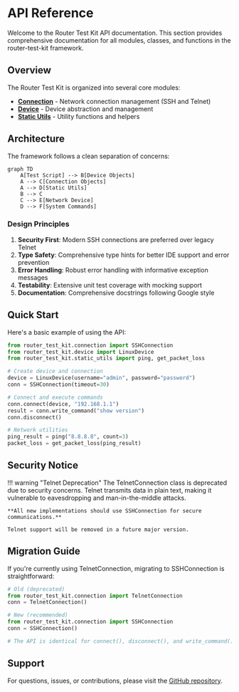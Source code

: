 # API Reference

Welcome to the Router Test Kit API documentation. This section provides comprehensive documentation for all modules, classes, and functions in the router-test-kit framework.

## Overview

The Router Test Kit is organized into several core modules:

- **[Connection](connection.md)** - Network connection management (SSH and Telnet)
- **[Device](device.md)** - Device abstraction and management
- **[Static Utils](static_utils.md)** - Utility functions and helpers

## Architecture

The framework follows a clean separation of concerns:

```mermaid
graph TD
    A[Test Script] --> B[Device Objects]
    A --> C[Connection Objects]
    A --> D[Static Utils]
    B --> C
    C --> E[Network Device]
    D --> F[System Commands]
```

### Design Principles

1. **Security First**: Modern SSH connections are preferred over legacy Telnet
2. **Type Safety**: Comprehensive type hints for better IDE support and error prevention
3. **Error Handling**: Robust error handling with informative exception messages
4. **Testability**: Extensive unit test coverage with mocking support
5. **Documentation**: Comprehensive docstrings following Google style

## Quick Start

Here's a basic example of using the API:

```python
from router_test_kit.connection import SSHConnection
from router_test_kit.device import LinuxDevice
from router_test_kit.static_utils import ping, get_packet_loss

# Create device and connection
device = LinuxDevice(username="admin", password="password")
conn = SSHConnection(timeout=30)

# Connect and execute commands
conn.connect(device, "192.168.1.1")
result = conn.write_command("show version")
conn.disconnect()

# Network utilities
ping_result = ping("8.8.8.8", count=3)
packet_loss = get_packet_loss(ping_result)
```

## Security Notice

!!! warning "Telnet Deprecation"
    The TelnetConnection class is deprecated due to security concerns. Telnet transmits data in plain text, making it vulnerable to eavesdropping and man-in-the-middle attacks. 
    
    **All new implementations should use SSHConnection for secure communications.**
    
    Telnet support will be removed in a future major version.

## Migration Guide

If you're currently using TelnetConnection, migrating to SSHConnection is straightforward:

```python
# Old (deprecated)
from router_test_kit.connection import TelnetConnection
conn = TelnetConnection()

# New (recommended)  
from router_test_kit.connection import SSHConnection
conn = SSHConnection()

# The API is identical for connect(), disconnect(), and write_command()
```

## Support

For questions, issues, or contributions, please visit the [GitHub repository](https://github.com/alex-anast/router-test-kit).
